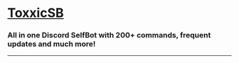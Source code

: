 # [ToxxicSB](https://toxxicsb.tk)
### All in one Discord SelfBot with 200+ commands, frequent updates and much more!
___

